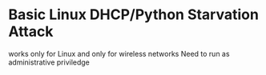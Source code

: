 # Basic Linux DHCP/Python Starvation Attack
works only for Linux and only for wireless networks
Need to run as administrative priviledge
